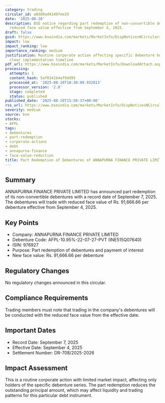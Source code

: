 ```yaml
---
category: trading
circular_id: a8dd0ad41497ee29
date: '2025-08-20'
description: BSE notice regarding part redemption of non-convertible debentures and
  reduced face value effective from September 4, 2025.
draft: false
guid: https://www.bseindia.com/markets/MarketInfo/DispNoticesNCirculars.aspx?Noticeid={972076EC-288A-4FE2-A261-69557F70BB6B}&noticeno=20250820-57&dt=08/20/2025&icount=57&totcount=61&flag=0
impact: low
impact_ranking: low
importance_ranking: medium
justification: Routine corporate action affecting specific debenture holders with
  clear implementation timeline
pdf_url: https://www.bseindia.com/markets/MarketInfo/DownloadAttach.aspx?id=20250820-57&attachedId=
processing:
  attempts: 1
  content_hash: 5af0341b4af9dd95
  processed_at: '2025-08-20T18:30:09.932813'
  processor_version: '2.0'
  stage: completed
  status: published
published_date: '2025-08-20T15:50:37+00:00'
rss_url: https://www.bseindia.com/markets/MarketInfo/DispNoticesNCirculars.aspx?Noticeid={972076EC-288A-4FE2-A261-69557F70BB6B}&noticeno=20250820-57&dt=08/20/2025&icount=57&totcount=61&flag=0
severity: medium
source: bse
stocks:
- AFPL
tags:
- debentures
- part-redemption
- corporate-actions
- debt
- annapurna-finance
- face-value-reduction
title: Part Redemption of Debentures of ANNAPURNA FINANCE PRIVATE LIMITED
---
```


## Summary

ANNAPURNA FINANCE PRIVATE LIMITED has announced part redemption of its non-convertible debentures with a record date of September 7, 2025. The debentures will trade with reduced face value of Rs. 91,666.66 per debenture effective from September 4, 2025.

## Key Points

- Company: ANNAPURNA FINANCE PRIVATE LIMITED
- Debenture Code: AFPL-10.95%-22-07-27-PVT (INE515Q07640)
- ISIN: 976927
- Purpose: Part redemption of debentures and payment of interest
- New face value: Rs. 91,666.66 per debenture

## Regulatory Changes

No regulatory changes announced in this circular.

## Compliance Requirements

Trading members must note that trading in the company's debentures will be conducted with the reduced face value from the effective date.

## Important Dates

- Record Date: September 7, 2025
- Effective Date: September 4, 2025
- Settlement Number: DR-708/2025-2026

## Impact Assessment

This is a routine corporate action with limited market impact, affecting only holders of the specific debenture series. The part redemption reduces the outstanding principal amount, which may affect liquidity and trading patterns for this particular debt instrument.